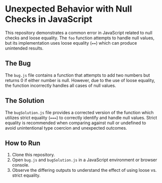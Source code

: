 # Unexpected Behavior with Null Checks in JavaScript

This repository demonstrates a common error in JavaScript related to null checks and loose equality. The `foo` function attempts to handle null values, but its implementation uses loose equality (`==`) which can produce unintended results.

## The Bug
The `bug.js` file contains a function that attempts to add two numbers but returns 0 if either number is null. However, due to the use of loose equality, the function incorrectly handles all cases of null values. 

## The Solution
The `bugSolution.js` file provides a corrected version of the function which utilizes strict equality (`===`) to correctly identify and handle null values. Strict equality is recommended when comparing against null or undefined to avoid unintentional type coercion and unexpected outcomes.

## How to Run
1. Clone this repository.
2. Open `bug.js` and `bugSolution.js` in a JavaScript environment or browser console.
3. Observe the differing outputs to understand the effect of using loose vs. strict equality.
